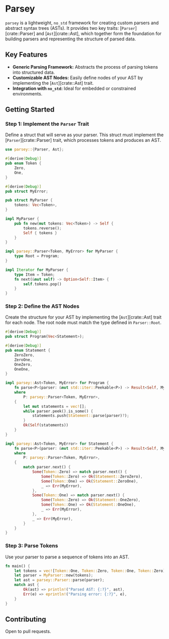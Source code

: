 # Parsey

`parsey` is a lightweight, `no_std` framework for creating custom parsers and abstract syntax trees (ASTs).
It provides two key traits: [`Parser`][crate::Parser] and [`Ast`][crate::Ast], which together form the foundation
for building parsers and representing the structure of parsed data.

## Key Features
- **Generic Parsing Framework:** Abstracts the process of parsing tokens into structured data.
- **Customizable AST Nodes:** Easily define nodes of your AST by implementing the [`Ast`][crate::Ast] trait.
- **Integration with `no_std`:** Ideal for embedded or constrained environments.

## Getting Started

### Step 1: Implement the `Parser` Trait

Define a struct that will serve as your parser. This struct must implement the [`Parser`][crate::Parser] trait,
which processes tokens and produces an AST.

```rust
use parsey::{Parser, Ast};

#[derive(Debug)]
pub enum Token {
    Zero,
    One,
}

#[derive(Debug)]
pub struct MyError;

pub struct MyParser {
    tokens: Vec<Token>,
}

impl MyParser {
    pub fn new(mut tokens: Vec<Token>) -> Self {
        tokens.reverse();
        Self { tokens }
    }
}

impl parsey::Parser<Token, MyError> for MyParser {
    type Root = Program;
}

impl Iterator for MyParser {
    type Item = Token;
    fn next(&mut self) -> Option<Self::Item> {
        self.tokens.pop()
    }
}
```

### Step 2: Define the AST Nodes

Create the structure for your AST by implementing the [`Ast`][crate::Ast] trait for each node.
The root node must match the type defined in `Parser::Root`.

```rust
#[derive(Debug)]
pub struct Program(Vec<Statement>);

#[derive(Debug)]
pub enum Statement {
    ZeroZero,
    ZeroOne,
    OneZero,
    OneOne,
}

impl parsey::Ast<Token, MyError> for Program {
    fn parse<P>(parser: &mut std::iter::Peekable<P>) -> Result<Self, MyError>
    where
        P: parsey::Parser<Token, MyError>,
    {
        let mut statements = vec![];
        while parser.peek().is_some() {
            statements.push(Statement::parse(parser)?);
        }
        Ok(Self(statements))
    }
}

impl parsey::Ast<Token, MyError> for Statement {
    fn parse<P>(parser: &mut std::iter::Peekable<P>) -> Result<Self, MyError>
    where
        P: parsey::Parser<Token, MyError>,
    {
        match parser.next() {
            Some(Token::Zero) => match parser.next() {
                Some(Token::Zero) => Ok(Statement::ZeroZero),
                Some(Token::One) => Ok(Statement::ZeroOne),
                _ => Err(MyError),
            },
            Some(Token::One) => match parser.next() {
                Some(Token::Zero) => Ok(Statement::OneZero),
                Some(Token::One) => Ok(Statement::OneOne),
                _ => Err(MyError),
            },
            _ => Err(MyError),
        }
    }
}
```

### Step 3: Parse Tokens

Use your parser to parse a sequence of tokens into an AST.

```rust
fn main() {
    let tokens = vec![Token::One, Token::Zero, Token::One, Token::Zero];
    let parser = MyParser::new(tokens);
    let ast = parsey::Parser::parse(parser);
    match ast {
        Ok(ast) => println!("Parsed AST: {:?}", ast),
        Err(e) => eprintln!("Parsing error: {:?}", e),
    }
}
```

## Contributing

Open to pull requests.
